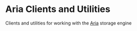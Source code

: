 # Aria Clients and Utilities

Clients and utilities for working with the [Aria](../../reference/storage-engines/aria/) storage engine

